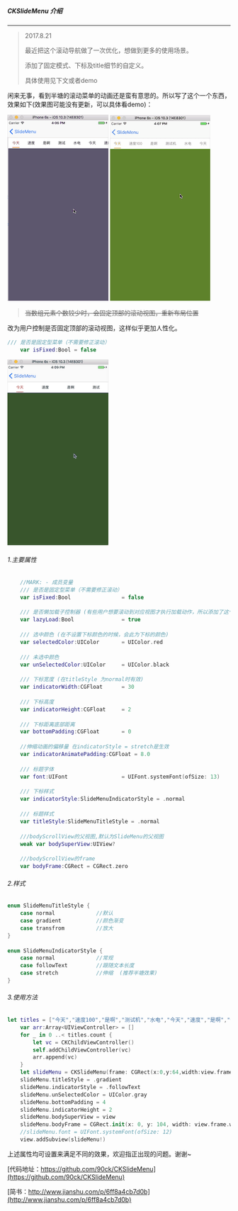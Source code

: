 

##### CKSlideMenu 介绍

------

> 2017.8.21
>
> 最近把这个滚动导航做了一次优化，想做到更多的使用场景。
>
> 添加了固定模式、下标及title细节的自定义。
>
> 具体使用见下文或者demo

​	闲来无事，看到半塘的滚动菜单的动画还是蛮有意思的。所以写了这个一个东西，效果如下(效果图可能没有更新，可以具体看demo)：



![SlideMneu01](./SlideMneu01.gif)    		![SlideMenu03](./SlideMenu02.gif)




> ~~当数组元素个数较少时，会固定顶部的滚动视图，重新布局位置~~

改为用户控制是否固定顶部的滚动视图，这样似乎更加人性化。

```swift
/// 是否是固定型菜单（不需要修正滚动）
    var isFixed:Bool = false
```

  ![SlideMenu02](./SlideMenu03.gif) 


###### 1.主要属性

```swift
    //MARK: - 成员变量
    /// 是否是固定型菜单（不需要修正滚动）
    var isFixed:Bool 				= false
    
    /// 是否懒加载子控制器 (有些用户想要滚动到对应视图才执行加载动作，所以添加了这个属性)
    var lazyLoad:Bool 				= true
    
    /// 选中颜色 (在不设置下标颜色的时候，会此为下标的颜色)
    var selectedColor:UIColor       = UIColor.red
    
    /// 未选中颜色
    var unSelectedColor:UIColor     = UIColor.black
    
    /// 下标宽度 (在titleStyle 为normal时有效)
    var indicatorWidth:CGFloat      = 30 
    
    /// 下标高度
    var indicatorHeight:CGFloat     = 2 
    
    /// 下标距离底部距离
    var bottomPadding:CGFloat       = 0
    
    //伸缩动画的偏移量 在indicatorStyle = stretch是生效
    var indicatorAnimatePadding:CGFloat = 8.0
    
    /// 标题字体
    var font:UIFont                 = UIFont.systemFont(ofSize: 13)
    
    /// 下标样式
    var indicatorStyle:SlideMenuIndicatorStyle = .normal
    
    /// 标题样式
    var titleStyle:SlideMenuTitleStyle = .normal
    
    ///bodyScrollView的父视图,默认为SlideMenu的父视图
    weak var bodySuperView:UIView?
    
    ///bodyScrollView的frame
    var bodyFrame:CGRect = CGRect.zero
```



###### 2.样式

```swift
enum SlideMenuTitleStyle {
    case normal             //默认
    case gradient           //颜色渐变
    case transfrom          //放大
}

enum SlideMenuIndicatorStyle {
    case normal             //常规
    case followText         //跟随文本长度
    case stretch            //伸缩  (推荐半塘效果)
}
```



###### 3.使用方法

```swift
let titles = ["今天","速度100","是啊","测试机","水电","今天","速度","是啊","今天","速度","是啊"]
    var arr:Array<UIViewController> = []
    for _ in 0 ..< titles.count {
        let vc = CKChildViewController()
        self.addChildViewController(vc)
        arr.append(vc)
    }
    let slideMenu = CKSlideMenu(frame: CGRect(x:0,y:64,width:view.frame.width,height:40), titles:titles, childControllers:arr)
    slideMenu.titleStyle = .gradient
    slideMenu.indicatorStyle = .followText
    slideMenu.unSelectedColor = UIColor.gray
    slideMenu.bottomPadding = 4
    slideMenu.indicatorHeight = 2
    slideMenu.bodySuperView = view
    slideMenu.bodyFrame = CGRect.init(x: 0, y: 104, width: view.frame.width, height: view.frame.height - 104)
    //slideMenu.font = UIFont.systemFont(ofSize: 12)
    view.addSubview(slideMenu!)
```
上述属性均可设置来满足不同的效果，欢迎指正出现的问题。谢谢~

[代码地址：https://github.com/90ck/CKSlideMenu](https://github.com/90ck/CKSlideMenu)

[简书：http://www.jianshu.com/p/6ff8a4cb7d0b](http://www.jianshu.com/p/6ff8a4cb7d0b)


<!--如不能满足需求，可联系我讨论 QQ:907856372-->


